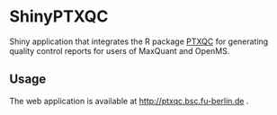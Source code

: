# ShinyPTXQC
Shiny application that integrates the R package [PTXQC](https://github.com/cbielow/PTXQC) for generating quality control reports for users of MaxQuant and OpenMS. 

## Usage 

The web application is available at http://ptxqc.bsc.fu-berlin.de .




